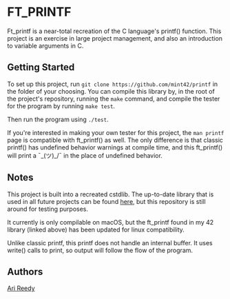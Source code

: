 # FT_PRINTF

Ft_printf is a near-total recreation of the C language's printf() function. This project is an exercise in large project management, and also an introduction to variable arguments in C.

## Getting Started

To set up this project, run `git clone https://github.com/mint42/printf` in the folder of your choosing. You can compile this library by, in the root of the project's repository, running the `make` command, and compile the tester for the program by running `make test`.

Then run the program using `./test`.

If you're interested in making your own tester for this project, the `man printf` page is compatible with ft_printf() as well. The only difference is that classic printf() has undefined behavior warnings at compile time, and this ft_printf() will print a ¯\_(ツ)_/¯ in the place of undefined behavior.

## Notes

This project is built into a recreated cstdlib. The up-to-date library that is used in all future projects can be found [here](https://github.com/mint42/libft), but this repository is still around for testing purposes. 

It currently is only compilable on macOS, but the ft_printf found in my 42 library (linked above) has been updated for linux compatibility.

Unlike classic printf, this printf does not handle an internal buffer. It uses write() calls to print, so output will follow the flow of the program.

## Authors

[Ari Reedy](https://github.com/mint42/)

